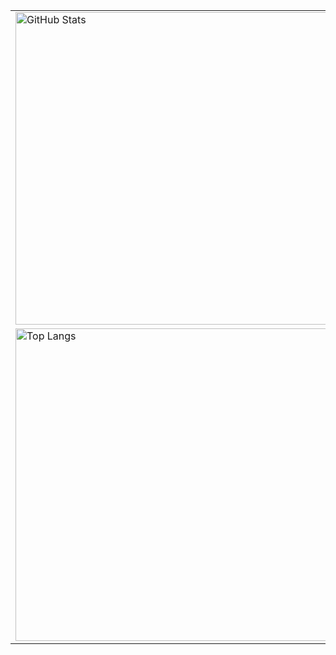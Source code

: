 <div align="center">
  <table>
    <tr>
      <td>
        <img src="https://github-readme-stats.vercel.app/api?username=WeiErLiTeo&show_icons=true&theme=radical" alt="GitHub Stats" width="500" />
      </td>
    </tr>
    <tr>
      <td>
        <img src="https://github-readme-stats.vercel.app/api/top-langs/?username=WeiErLiTeo&theme=radical" alt="Top Langs" width="500" />
      </td>
    </tr>
  </table>
</div>
